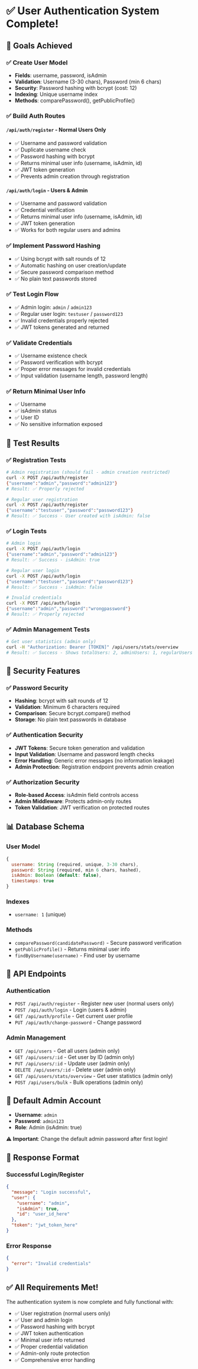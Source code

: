 # ✅ User Authentication System Complete!

## 🎯 Goals Achieved

### ✅ Create User Model
- **Fields**: username, password, isAdmin
- **Validation**: Username (3-30 chars), Password (min 6 chars)
- **Security**: Password hashing with bcrypt (cost: 12)
- **Indexing**: Unique username index
- **Methods**: comparePassword(), getPublicProfile()

### ✅ Build Auth Routes

#### `/api/auth/register` - Normal Users Only
- ✅ Username and password validation
- ✅ Duplicate username check
- ✅ Password hashing with bcrypt
- ✅ Returns minimal user info (username, isAdmin, id)
- ✅ JWT token generation
- ✅ Prevents admin creation through registration

#### `/api/auth/login` - Users & Admin
- ✅ Username and password validation
- ✅ Credential verification
- ✅ Returns minimal user info (username, isAdmin, id)
- ✅ JWT token generation
- ✅ Works for both regular users and admins

### ✅ Implement Password Hashing
- ✅ Using bcrypt with salt rounds of 12
- ✅ Automatic hashing on user creation/update
- ✅ Secure password comparison method
- ✅ No plain text passwords stored

### ✅ Test Login Flow
- ✅ Admin login: `admin` / `admin123`
- ✅ Regular user login: `testuser` / `password123`
- ✅ Invalid credentials properly rejected
- ✅ JWT tokens generated and returned

### ✅ Validate Credentials
- ✅ Username existence check
- ✅ Password verification with bcrypt
- ✅ Proper error messages for invalid credentials
- ✅ Input validation (username length, password length)

### ✅ Return Minimal User Info
- ✅ Username
- ✅ isAdmin status
- ✅ User ID
- ✅ No sensitive information exposed

## 🧪 Test Results

### ✅ Registration Tests
```bash
# Admin registration (should fail - admin creation restricted)
curl -X POST /api/auth/register
{"username":"admin","password":"admin123"}
# Result: ✅ Properly rejected

# Regular user registration
curl -X POST /api/auth/register
{"username":"testuser","password":"password123"}
# Result: ✅ Success - User created with isAdmin: false
```

### ✅ Login Tests
```bash
# Admin login
curl -X POST /api/auth/login
{"username":"admin","password":"admin123"}
# Result: ✅ Success - isAdmin: true

# Regular user login
curl -X POST /api/auth/login
{"username":"testuser","password":"password123"}
# Result: ✅ Success - isAdmin: false

# Invalid credentials
curl -X POST /api/auth/login
{"username":"admin","password":"wrongpassword"}
# Result: ✅ Properly rejected
```

### ✅ Admin Management Tests
```bash
# Get user statistics (admin only)
curl -H "Authorization: Bearer [TOKEN]" /api/users/stats/overview
# Result: ✅ Success - Shows totalUsers: 2, adminUsers: 1, regularUsers: 1
```

## 🔐 Security Features

### ✅ Password Security
- **Hashing**: bcrypt with salt rounds of 12
- **Validation**: Minimum 6 characters required
- **Comparison**: Secure bcrypt.compare() method
- **Storage**: No plain text passwords in database

### ✅ Authentication Security
- **JWT Tokens**: Secure token generation and validation
- **Input Validation**: Username and password length checks
- **Error Handling**: Generic error messages (no information leakage)
- **Admin Protection**: Registration endpoint prevents admin creation

### ✅ Authorization Security
- **Role-based Access**: isAdmin field controls access
- **Admin Middleware**: Protects admin-only routes
- **Token Validation**: JWT verification on protected routes

## 📊 Database Schema

### User Model
```javascript
{
  username: String (required, unique, 3-30 chars),
  password: String (required, min 6 chars, hashed),
  isAdmin: Boolean (default: false),
  timestamps: true
}
```

### Indexes
- `username: 1` (unique)

### Methods
- `comparePassword(candidatePassword)` - Secure password verification
- `getPublicProfile()` - Returns minimal user info
- `findByUsername(username)` - Find user by username

## 🚀 API Endpoints

### Authentication
- `POST /api/auth/register` - Register new user (normal users only)
- `POST /api/auth/login` - Login (users & admin)
- `GET /api/auth/profile` - Get current user profile
- `PUT /api/auth/change-password` - Change password

### Admin Management
- `GET /api/users` - Get all users (admin only)
- `GET /api/users/:id` - Get user by ID (admin only)
- `PUT /api/users/:id` - Update user (admin only)
- `DELETE /api/users/:id` - Delete user (admin only)
- `GET /api/users/stats/overview` - Get user statistics (admin only)
- `POST /api/users/bulk` - Bulk operations (admin only)

## 🎉 Default Admin Account

- **Username**: `admin`
- **Password**: `admin123`
- **Role**: Admin (isAdmin: true)

⚠️ **Important**: Change the default admin password after first login!

## 📝 Response Format

### Successful Login/Register
```json
{
  "message": "Login successful",
  "user": {
    "username": "admin",
    "isAdmin": true,
    "id": "user_id_here"
  },
  "token": "jwt_token_here"
}
```

### Error Response
```json
{
  "error": "Invalid credentials"
}
```

## ✅ All Requirements Met!

The authentication system is now complete and fully functional with:
- ✅ User registration (normal users only)
- ✅ User and admin login
- ✅ Password hashing with bcrypt
- ✅ JWT token authentication
- ✅ Minimal user info returned
- ✅ Proper credential validation
- ✅ Admin-only route protection
- ✅ Comprehensive error handling 